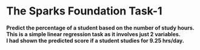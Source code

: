 # The Sparks Foundation Task-1

<b>
Predict the percentage of a student based on the number of study hours.
<br>This is a simple linear regression task as it involves just 2 variables.
<br>I had shown the predicted score if a student studies for 9.25 hrs/day.
</b>
